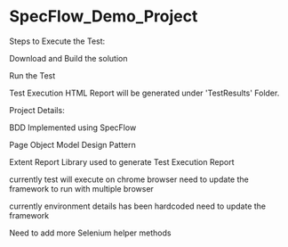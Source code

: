 # SpecFlow_Demo_Project

Steps to Execute the Test:

Download and Build the solution


Run the Test

Test Execution HTML Report will be generated under 'TestResults' Folder.

Project Details:

BDD Implemented using SpecFlow

Page Object Model Design Pattern

Extent Report Library used to generate Test Execution Report

currently test will execute on chrome browser need to update the framework to run with multiple browser

currently environment details has been hardcoded need to update the framework

Need to add more Selenium helper methods
